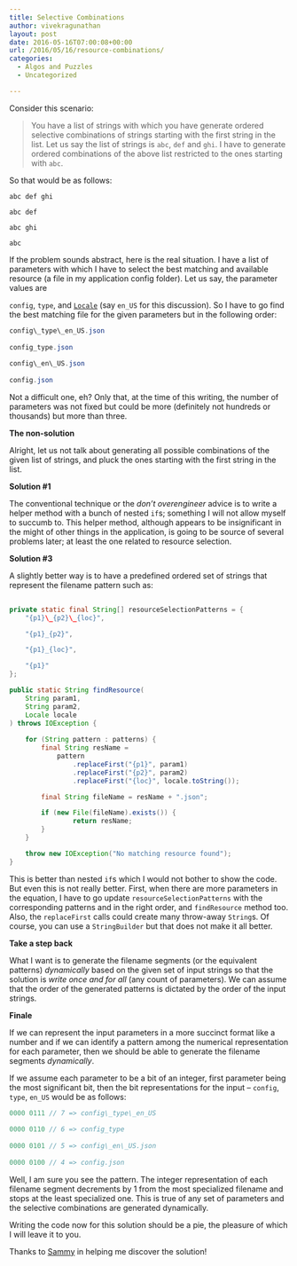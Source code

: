 ```yaml
---
title: Selective Combinations
author: vivekragunathan
layout: post
date: 2016-05-16T07:00:08+00:00
url: /2016/05/16/resource-combinations/
categories:
  - Algos and Puzzles
  - Uncategorized

---
```

Consider this scenario:

> You have a list of strings with which you have generate ordered selective combinations of strings starting with the first string in the list. Let us say the list of strings is `abc`, `def` and `ghi`. I have to generate ordered combinations of the above list restricted to the ones starting with `abc`. 

So that would be as follows:

```
abc def ghi

abc def

abc ghi

abc
```

<!--more-->

If the problem sounds abstract, here is the real situation. <!--more--> I have a list of parameters with which I have to select the best matching and available resource (a file in my application config folder). Let us say, the parameter values are 

`config`, `type`, and [`Locale`]() (say `en_US` for this discussion). So I have to go find the best matching file for the given parameters but in the following order:

```java
config\_type\_en_US.json
  
config_type.json
  
config\_en\_US.json
  
config.json
```

Not a difficult one, eh? Only that, at the time of this writing, the number of parameters was not fixed but could be more (definitely not hundreds or thousands) but more than three.

**The non-solution**

Alright, let us not talk about generating all possible combinations of the given list of strings, and pluck the ones starting with the first string in the list.

**Solution #1**

The conventional technique or the _don&#8217;t overengineer_ advice is to write a helper method with a bunch of nested `if`s; something I will not allow myself to succumb to. This helper method, although appears to be insignificant in the might of other things in the application, is going to be source of several problems later; at least the one related to resource selection.

**Solution #3**

A slightly better way is to have a predefined ordered set of strings that represent the filename pattern such as:

```java
  
private static final String[] resourceSelectionPatterns = { 
	"{p1}\_{p2}\_{loc}",

	"{p1}_{p2}",

	"{p1}_{loc}",

	"{p1}"
};

public static String findResource(
    String param1,
    String param2,
    Locale locale
) throws IOException {
    
	for (String pattern : patterns) {
		final String resName = 
			pattern
				.replaceFirst("{p1}", param1)    
				.replaceFirst("{p2}", param2)
				.replaceFirst("{loc}", locale.toString());

		final String fileName = resName + ".json";

		if (new File(fileName).exists()) {
				return resName;
		}
	}

	throw new IOException("No matching resource found");
}
```

This is better than nested `if`s which I would not bother to show the code. But even this is not really better. First, when there are more parameters in the equation, I have to go update `resourceSelectionPatterns` with the corresponding patterns and in the right order, and `findResource` method too. Also, the `replaceFirst` calls could create many throw-away `String`s. Of course, you can use a `StringBuilder` but that does not make it all better.

**Take a step back**

What I want is to generate the filename segments (or the equivalent patterns) _dynamically_ based on the given set of input strings so that the solution is _write once and for all_ (any count of parameters). We can assume that the order of the generated patterns is dictated by the order of the input strings.

**Finale**

If we can represent the input parameters in a more succinct format like a number and if we can identify a pattern among the numerical representation for each parameter, then we should be able to generate the filename segments _dynamically_.

If we assume each parameter to be a bit of an integer, first parameter being the most significant bit, then the bit representations for the input &#8211; `config`, `type`, `en_US` would be as follows:

```java
0000 0111 // 7 => config\_type\_en_US
  
0000 0110 // 6 => config_type
  
0000 0101 // 5 => config\_en\_US.json
  
0000 0100 // 4 => config.json
```

Well, I am sure you see the pattern. The integer representation of each filename segment decrements by 1 from the most specialized filename and stops at the least specialized one. This is true of any set of parameters and the selective combinations are generated dynamically.

Writing the code now for this solution should be a pie, the pleasure of which I will leave it to you.

Thanks to [Sammy](https://www.linkedin.com/in/azhaguthasan) in helping me discover the solution!